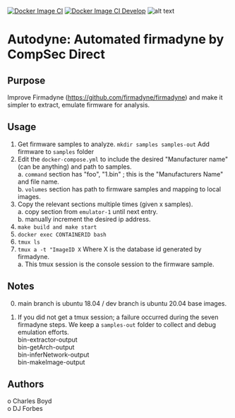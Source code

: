 [![Docker Image CI](https://github.com/compsecdirect/autodyne/actions/workflows/docker-image.yml/badge.svg?branch=main)](https://github.com/compsecdirect/autodyne/actions/workflows/docker-image.yml)
[![Docker Image CI Develop](https://github.com/compsecdirect/autodyne/actions/workflows/docker-image-develop.yml/badge.svg?branch=develop)](https://github.com/compsecdirect/autodyne/actions/workflows/docker-image-develop.yml)
![alt text](https://github.com/compsecdirect/autodyne/blob/main/Autodyne-CompSecDirect.png "Autodyne logo")  

# Autodyne: Automated firmadyne by CompSec Direct

## Purpose

Improve Firmadyne (https://github.com/firmadyne/firmadyne) and make it simpler to extract, emulate firmware for analysis.  

## Usage

1. Get firmware samples to analyze. ```mkdir samples samples-out``` Add firmware to ```samples``` folder
2. Edit the ```docker-compose.yml``` to include the desired "Manufacturer name" (can be anything) and path to samples.  
a. ```command``` section has  "foo", "1.bin" ; this is the "Manufacturers Name" and file name.  
b. ```volumes``` section has path to firmware samples and mapping to local images.  
3. Copy the relevant sections multiple times (given x samples).  
a. copy section from ```emulator-1``` until next entry.   
b. manually increment the desired ip address.  
4. ```make build and make start```  
5. ```docker exec CONTAINERID bash```  
6. ```tmux ls```  
7. ```tmux a -t "ImageID X```  Where X is the database id generated by firmadyne.  
a. This tmux session is the console session to the firmware sample.

## Notes

0. main branch is ubuntu 18.04 / dev branch is ubuntu 20.04 base images.  

1. If you did not get a tmux session; a failure occurred during the seven firmadyne steps. We keep a ```samples-out``` folder to collect and debug emulation efforts.  
bin-extractor-output  
bin-getArch-output  
bin-inferNetwork-output  
bin-makeImage-output

## Authors
o Charles Boyd  
o DJ Forbes
